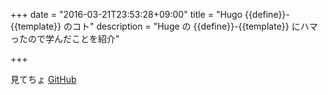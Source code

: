 +++
date = "2016-03-21T23:53:28+09:00"
title = "Hugo {{define}}-{{template}} のコト"
description = "Huge の {{define}}-{{template}} にハマったので学んだことを紹介"

+++

見てちょ [GitHub](https://github.com/tamacjp/Hugo-define-template)
